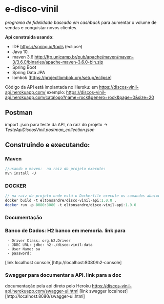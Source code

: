 # e-disco-vinil
*programa de fidelidade baseado em cashback* para aumentar o volume de vendas e conquistar novos clientes.

**Api construida usando:**
- IDE https://spring.io/tools (eclipse)
- Java 10.
- maven 3.6 http://ftp.unicamp.br/pub/apache/maven/maven-3/3.6.0/binaries/apache-maven-3.6.0-bin.zip
- Spring Boot
- Spring Data JPA
- lombok [https://projectlombok.org/setup/eclipse]

Código da API está implantada no Heroku: em https://discos-vinil-api.herokuapp.com/
exemplo:
https://discos-vinil-api.herokuapp.com/catalogo?name=rock&genero=rock&page=0&size=20

## Postman 
import .json para teste da API, na raiz do projeto -> *TesteApiDiscosVinil.postman_collection.json*

## Construindo e executando:
### Maven
```java
//usando o maven:  na raiz do projeto execute:
mvn install -U
```

### DOCKER 
```java
// na raiz do projeto onde está o Dockerfile execute os comandos abaixo
docker build -t eltonsandre/disco-vinil-api:1.0.0 .
docker run -p 8080:8080 -t eltonsandre/disco-vinil-api:1.0.0
```

### Documentação

### Banco de Dados: H2 banco em memoria. link para 

	 - Driver Class: org.h2.Driver
	 - JDBC URL: jdbc: h2:./disco-vinil-data
	 - User Name: sa
	 - password:
[link localhost console][http://localhost:8080/h2-console]

### Swagger para documentar a API. link para a doc 
documentação pela api direto pelo Heroku https://discos-vinil-api.herokuapp.com/swagger-ui.html
[link swagger localhost][http://localhost:8080/swagger-ui.html]

